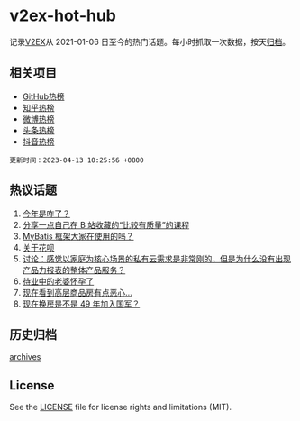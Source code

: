 # v2ex-hot-hub

 记录[V2EX](https://www.v2ex.com/)从 2021-01-06 日至今的热门话题。每小时抓取一次数据，按天[归档](archives)。
 
 ## 相关项目

- [GitHub热榜](https://github.com/lonnyzhang423/github-hot-hub)
- [知乎热榜](https://github.com/lonnyzhang423/zhihu-hot-hub)
- [微博热榜](https://github.com/lonnyzhang423/weibo-hot-hub)
- [头条热榜](https://github.com/lonnyzhang423/toutiao-hot-hub)
- [抖音热榜](https://github.com/lonnyzhang423/douyin-hot-hub)


 `更新时间：2023-04-13 10:25:56 +0800`

## 热议话题

1. [今年是咋了？](https://www.v2ex.com/t/931938)
1. [分享一点自己在 B 站收藏的“比较有质量”的课程](https://www.v2ex.com/t/931949)
1. [MyBatis 框架大家在使用的吗？](https://www.v2ex.com/t/931976)
1. [关于花呗](https://www.v2ex.com/t/931880)
1. [讨论：感觉以家庭为核心场景的私有云需求是非常刚的，但是为什么没有出现产品力报表的整体产品服务？](https://www.v2ex.com/t/931935)
1. [待业中的老婆怀孕了](https://www.v2ex.com/t/932114)
1. [现在看到高层商品房有点恶心…](https://www.v2ex.com/t/932075)
1. [现在换房是不是 49 年加入国军？](https://www.v2ex.com/t/931857)

## 历史归档

[archives](archives)

## License

See the [LICENSE](LICENSE) file for license rights and limitations (MIT).
